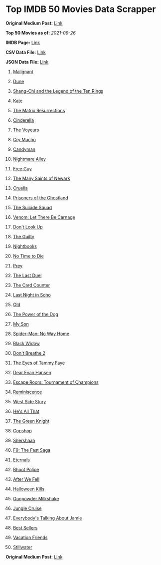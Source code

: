 # Top IMDB 50 Movies Data Scrapper

**Original Medium Post:** [Link](https://medium.com/@nishantsahoo/which-movie-should-i-watch-5c83a3c0f5b1) 

**Top 50 Movies as of:** _2021-09-26_

**IMDB Page:** [Link](http://www.imdb.com/search/title?release_date=2021,2021&title_type=feature)

**CSV Data File:** [Link](/Data/data.csv)

**JSON Data File:** [Link](/Data/data.json)

1. [Malignant](https://www.imdb.com/title/tt3811906/?ref_=adv_li_tt)

2. [Dune](https://www.imdb.com/title/tt1160419/?ref_=adv_li_tt)

3. [Shang-Chi and the Legend of the Ten Rings](https://www.imdb.com/title/tt9376612/?ref_=adv_li_tt)

4. [Kate](https://www.imdb.com/title/tt7737528/?ref_=adv_li_tt)

5. [The Matrix Resurrections](https://www.imdb.com/title/tt10838180/?ref_=adv_li_tt)

6. [Cinderella](https://www.imdb.com/title/tt10155932/?ref_=adv_li_tt)

7. [The Voyeurs](https://www.imdb.com/title/tt11235772/?ref_=adv_li_tt)

8. [Cry Macho](https://www.imdb.com/title/tt1924245/?ref_=adv_li_tt)

9. [Candyman](https://www.imdb.com/title/tt9347730/?ref_=adv_li_tt)

10. [Nightmare Alley](https://www.imdb.com/title/tt7740496/?ref_=adv_li_tt)

11. [Free Guy](https://www.imdb.com/title/tt6264654/?ref_=adv_li_tt)

12. [The Many Saints of Newark](https://www.imdb.com/title/tt8110232/?ref_=adv_li_tt)

13. [Cruella](https://www.imdb.com/title/tt3228774/?ref_=adv_li_tt)

14. [Prisoners of the Ghostland](https://www.imdb.com/title/tt6372694/?ref_=adv_li_tt)

15. [The Suicide Squad](https://www.imdb.com/title/tt6334354/?ref_=adv_li_tt)

16. [Venom: Let There Be Carnage](https://www.imdb.com/title/tt7097896/?ref_=adv_li_tt)

17. [Don't Look Up](https://www.imdb.com/title/tt11286314/?ref_=adv_li_tt)

18. [The Guilty](https://www.imdb.com/title/tt9421570/?ref_=adv_li_tt)

19. [Nightbooks](https://www.imdb.com/title/tt10521144/?ref_=adv_li_tt)

20. [No Time to Die](https://www.imdb.com/title/tt2382320/?ref_=adv_li_tt)

21. [Prey](https://www.imdb.com/title/tt15198608/?ref_=adv_li_tt)

22. [The Last Duel](https://www.imdb.com/title/tt4244994/?ref_=adv_li_tt)

23. [The Card Counter](https://www.imdb.com/title/tt11196036/?ref_=adv_li_tt)

24. [Last Night in Soho](https://www.imdb.com/title/tt9639470/?ref_=adv_li_tt)

25. [Old](https://www.imdb.com/title/tt10954652/?ref_=adv_li_tt)

26. [The Power of the Dog](https://www.imdb.com/title/tt10293406/?ref_=adv_li_tt)

27. [My Son](https://www.imdb.com/title/tt13234058/?ref_=adv_li_tt)

28. [Spider-Man: No Way Home](https://www.imdb.com/title/tt10872600/?ref_=adv_li_tt)

29. [Black Widow](https://www.imdb.com/title/tt3480822/?ref_=adv_li_tt)

30. [Don't Breathe 2](https://www.imdb.com/title/tt6246322/?ref_=adv_li_tt)

31. [The Eyes of Tammy Faye](https://www.imdb.com/title/tt9115530/?ref_=adv_li_tt)

32. [Dear Evan Hansen](https://www.imdb.com/title/tt9357050/?ref_=adv_li_tt)

33. [Escape Room: Tournament of Champions](https://www.imdb.com/title/tt9844522/?ref_=adv_li_tt)

34. [Reminiscence](https://www.imdb.com/title/tt3272066/?ref_=adv_li_tt)

35. [West Side Story](https://www.imdb.com/title/tt3581652/?ref_=adv_li_tt)

36. [He's All That](https://www.imdb.com/title/tt4590256/?ref_=adv_li_tt)

37. [The Green Knight](https://www.imdb.com/title/tt9243804/?ref_=adv_li_tt)

38. [Copshop](https://www.imdb.com/title/tt5748448/?ref_=adv_li_tt)

39. [Shershaah](https://www.imdb.com/title/tt10295212/?ref_=adv_li_tt)

40. [F9: The Fast Saga](https://www.imdb.com/title/tt5433138/?ref_=adv_li_tt)

41. [Eternals](https://www.imdb.com/title/tt9032400/?ref_=adv_li_tt)

42. [Bhoot Police](https://www.imdb.com/title/tt10083640/?ref_=adv_li_tt)

43. [After We Fell](https://www.imdb.com/title/tt13069986/?ref_=adv_li_tt)

44. [Halloween Kills](https://www.imdb.com/title/tt10665338/?ref_=adv_li_tt)

45. [Gunpowder Milkshake](https://www.imdb.com/title/tt8368408/?ref_=adv_li_tt)

46. [Jungle Cruise](https://www.imdb.com/title/tt0870154/?ref_=adv_li_tt)

47. [Everybody's Talking About Jamie](https://www.imdb.com/title/tt8635092/?ref_=adv_li_tt)

48. [Best Sellers](https://www.imdb.com/title/tt10339052/?ref_=adv_li_tt)

49. [Vacation Friends](https://www.imdb.com/title/tt3626476/?ref_=adv_li_tt)

50. [Stillwater](https://www.imdb.com/title/tt10696896/?ref_=adv_li_tt)

**Original Medium Post:** [Link](https://medium.com/@nishantsahoo/which-movie-should-i-watch-5c83a3c0f5b1) 
